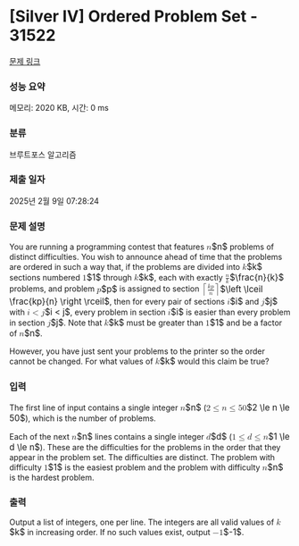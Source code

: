 # [Silver IV] Ordered Problem Set - 31522 

[문제 링크](https://www.acmicpc.net/problem/31522) 

### 성능 요약

메모리: 2020 KB, 시간: 0 ms

### 분류

브루트포스 알고리즘

### 제출 일자

2025년 2월 9일 07:28:24

### 문제 설명

<p>You are running a programming contest that features <mjx-container class="MathJax" jax="CHTML" style="font-size: 109%; position: relative;"><mjx-math class="MJX-TEX" aria-hidden="true"><mjx-mi class="mjx-i"><mjx-c class="mjx-c1D45B TEX-I"></mjx-c></mjx-mi></mjx-math><mjx-assistive-mml unselectable="on" display="inline"><math xmlns="http://www.w3.org/1998/Math/MathML"><mi>n</mi></math></mjx-assistive-mml><span aria-hidden="true" class="no-mathjax mjx-copytext">$n$</span></mjx-container> problems of distinct difficulties. You wish to announce ahead of time that the problems are ordered in such a way that, if the problems are divided into <mjx-container class="MathJax" jax="CHTML" style="font-size: 109%; position: relative;"><mjx-math class="MJX-TEX" aria-hidden="true"><mjx-mi class="mjx-i"><mjx-c class="mjx-c1D458 TEX-I"></mjx-c></mjx-mi></mjx-math><mjx-assistive-mml unselectable="on" display="inline"><math xmlns="http://www.w3.org/1998/Math/MathML"><mi>k</mi></math></mjx-assistive-mml><span aria-hidden="true" class="no-mathjax mjx-copytext">$k$</span></mjx-container> sections numbered <mjx-container class="MathJax" jax="CHTML" style="font-size: 109%; position: relative;"><mjx-math class="MJX-TEX" aria-hidden="true"><mjx-mn class="mjx-n"><mjx-c class="mjx-c31"></mjx-c></mjx-mn></mjx-math><mjx-assistive-mml unselectable="on" display="inline"><math xmlns="http://www.w3.org/1998/Math/MathML"><mn>1</mn></math></mjx-assistive-mml><span aria-hidden="true" class="no-mathjax mjx-copytext">$1$</span></mjx-container> through <mjx-container class="MathJax" jax="CHTML" style="font-size: 109%; position: relative;"><mjx-math class="MJX-TEX" aria-hidden="true"><mjx-mi class="mjx-i"><mjx-c class="mjx-c1D458 TEX-I"></mjx-c></mjx-mi></mjx-math><mjx-assistive-mml unselectable="on" display="inline"><math xmlns="http://www.w3.org/1998/Math/MathML"><mi>k</mi></math></mjx-assistive-mml><span aria-hidden="true" class="no-mathjax mjx-copytext">$k$</span></mjx-container>, each with exactly <mjx-container class="MathJax" jax="CHTML" style="font-size: 109%; position: relative;"><mjx-math class="MJX-TEX" aria-hidden="true"><mjx-mfrac><mjx-frac><mjx-num><mjx-nstrut></mjx-nstrut><mjx-mi class="mjx-i" size="s"><mjx-c class="mjx-c1D45B TEX-I"></mjx-c></mjx-mi></mjx-num><mjx-dbox><mjx-dtable><mjx-line></mjx-line><mjx-row><mjx-den><mjx-dstrut></mjx-dstrut><mjx-mi class="mjx-i" size="s"><mjx-c class="mjx-c1D458 TEX-I"></mjx-c></mjx-mi></mjx-den></mjx-row></mjx-dtable></mjx-dbox></mjx-frac></mjx-mfrac></mjx-math><mjx-assistive-mml unselectable="on" display="inline"><math xmlns="http://www.w3.org/1998/Math/MathML"><mfrac><mi>n</mi><mi>k</mi></mfrac></math></mjx-assistive-mml><span aria-hidden="true" class="no-mathjax mjx-copytext">$\frac{n}{k}$</span></mjx-container> problems, and problem <mjx-container class="MathJax" jax="CHTML" style="font-size: 109%; position: relative;"><mjx-math class="MJX-TEX" aria-hidden="true"><mjx-mi class="mjx-i"><mjx-c class="mjx-c1D45D TEX-I"></mjx-c></mjx-mi></mjx-math><mjx-assistive-mml unselectable="on" display="inline"><math xmlns="http://www.w3.org/1998/Math/MathML"><mi>p</mi></math></mjx-assistive-mml><span aria-hidden="true" class="no-mathjax mjx-copytext">$p$</span></mjx-container> is assigned to section <mjx-container class="MathJax" jax="CHTML" style="font-size: 109%; position: relative;"><mjx-math class="MJX-TEX" aria-hidden="true"><mjx-mrow><mjx-mo class="mjx-lop"><mjx-c class="mjx-c2308 TEX-S2"></mjx-c></mjx-mo><mjx-mfrac><mjx-frac><mjx-num><mjx-nstrut></mjx-nstrut><mjx-mrow size="s"><mjx-mi class="mjx-i"><mjx-c class="mjx-c1D458 TEX-I"></mjx-c></mjx-mi><mjx-mi class="mjx-i"><mjx-c class="mjx-c1D45D TEX-I"></mjx-c></mjx-mi></mjx-mrow></mjx-num><mjx-dbox><mjx-dtable><mjx-line></mjx-line><mjx-row><mjx-den><mjx-dstrut></mjx-dstrut><mjx-mi class="mjx-i" size="s"><mjx-c class="mjx-c1D45B TEX-I"></mjx-c></mjx-mi></mjx-den></mjx-row></mjx-dtable></mjx-dbox></mjx-frac></mjx-mfrac><mjx-mo class="mjx-lop"><mjx-c class="mjx-c2309 TEX-S2"></mjx-c></mjx-mo></mjx-mrow></mjx-math><mjx-assistive-mml unselectable="on" display="inline"><math xmlns="http://www.w3.org/1998/Math/MathML"><mrow data-mjx-texclass="INNER"><mo data-mjx-texclass="OPEN">⌈</mo><mfrac><mrow><mi>k</mi><mi>p</mi></mrow><mi>n</mi></mfrac><mo data-mjx-texclass="CLOSE">⌉</mo></mrow></math></mjx-assistive-mml><span aria-hidden="true" class="no-mathjax mjx-copytext">$\left \lceil \frac{kp}{n} \right \rceil$</span></mjx-container>, then for every pair of sections <mjx-container class="MathJax" jax="CHTML" style="font-size: 109%; position: relative;"><mjx-math class="MJX-TEX" aria-hidden="true"><mjx-mi class="mjx-i"><mjx-c class="mjx-c1D456 TEX-I"></mjx-c></mjx-mi></mjx-math><mjx-assistive-mml unselectable="on" display="inline"><math xmlns="http://www.w3.org/1998/Math/MathML"><mi>i</mi></math></mjx-assistive-mml><span aria-hidden="true" class="no-mathjax mjx-copytext">$i$</span></mjx-container> and <mjx-container class="MathJax" jax="CHTML" style="font-size: 109%; position: relative;"><mjx-math class="MJX-TEX" aria-hidden="true"><mjx-mi class="mjx-i"><mjx-c class="mjx-c1D457 TEX-I"></mjx-c></mjx-mi></mjx-math><mjx-assistive-mml unselectable="on" display="inline"><math xmlns="http://www.w3.org/1998/Math/MathML"><mi>j</mi></math></mjx-assistive-mml><span aria-hidden="true" class="no-mathjax mjx-copytext">$j$</span></mjx-container> with <mjx-container class="MathJax" jax="CHTML" style="font-size: 109%; position: relative;"><mjx-math class="MJX-TEX" aria-hidden="true"><mjx-mi class="mjx-i"><mjx-c class="mjx-c1D456 TEX-I"></mjx-c></mjx-mi><mjx-mo class="mjx-n" space="4"><mjx-c class="mjx-c3C"></mjx-c></mjx-mo><mjx-mi class="mjx-i" space="4"><mjx-c class="mjx-c1D457 TEX-I"></mjx-c></mjx-mi></mjx-math><mjx-assistive-mml unselectable="on" display="inline"><math xmlns="http://www.w3.org/1998/Math/MathML"><mi>i</mi><mo><</mo><mi>j</mi></math></mjx-assistive-mml><span aria-hidden="true" class="no-mathjax mjx-copytext">$i < j$</span></mjx-container>, every problem in section <mjx-container class="MathJax" jax="CHTML" style="font-size: 109%; position: relative;"><mjx-math class="MJX-TEX" aria-hidden="true"><mjx-mi class="mjx-i"><mjx-c class="mjx-c1D456 TEX-I"></mjx-c></mjx-mi></mjx-math><mjx-assistive-mml unselectable="on" display="inline"><math xmlns="http://www.w3.org/1998/Math/MathML"><mi>i</mi></math></mjx-assistive-mml><span aria-hidden="true" class="no-mathjax mjx-copytext">$i$</span></mjx-container> is easier than every problem in section <mjx-container class="MathJax" jax="CHTML" style="font-size: 109%; position: relative;"><mjx-math class="MJX-TEX" aria-hidden="true"><mjx-mi class="mjx-i"><mjx-c class="mjx-c1D457 TEX-I"></mjx-c></mjx-mi></mjx-math><mjx-assistive-mml unselectable="on" display="inline"><math xmlns="http://www.w3.org/1998/Math/MathML"><mi>j</mi></math></mjx-assistive-mml><span aria-hidden="true" class="no-mathjax mjx-copytext">$j$</span></mjx-container>. Note that <mjx-container class="MathJax" jax="CHTML" style="font-size: 109%; position: relative;"><mjx-math class="MJX-TEX" aria-hidden="true"><mjx-mi class="mjx-i"><mjx-c class="mjx-c1D458 TEX-I"></mjx-c></mjx-mi></mjx-math><mjx-assistive-mml unselectable="on" display="inline"><math xmlns="http://www.w3.org/1998/Math/MathML"><mi>k</mi></math></mjx-assistive-mml><span aria-hidden="true" class="no-mathjax mjx-copytext">$k$</span></mjx-container> must be greater than <mjx-container class="MathJax" jax="CHTML" style="font-size: 109%; position: relative;"><mjx-math class="MJX-TEX" aria-hidden="true"><mjx-mn class="mjx-n"><mjx-c class="mjx-c31"></mjx-c></mjx-mn></mjx-math><mjx-assistive-mml unselectable="on" display="inline"><math xmlns="http://www.w3.org/1998/Math/MathML"><mn>1</mn></math></mjx-assistive-mml><span aria-hidden="true" class="no-mathjax mjx-copytext">$1$</span></mjx-container> and be a factor of <mjx-container class="MathJax" jax="CHTML" style="font-size: 109%; position: relative;"><mjx-math class="MJX-TEX" aria-hidden="true"><mjx-mi class="mjx-i"><mjx-c class="mjx-c1D45B TEX-I"></mjx-c></mjx-mi></mjx-math><mjx-assistive-mml unselectable="on" display="inline"><math xmlns="http://www.w3.org/1998/Math/MathML"><mi>n</mi></math></mjx-assistive-mml><span aria-hidden="true" class="no-mathjax mjx-copytext">$n$</span></mjx-container>.</p>

<p>However, you have just sent your problems to the printer so the order cannot be changed. For what values of <mjx-container class="MathJax" jax="CHTML" style="font-size: 109%; position: relative;"><mjx-math class="MJX-TEX" aria-hidden="true"><mjx-mi class="mjx-i"><mjx-c class="mjx-c1D458 TEX-I"></mjx-c></mjx-mi></mjx-math><mjx-assistive-mml unselectable="on" display="inline"><math xmlns="http://www.w3.org/1998/Math/MathML"><mi>k</mi></math></mjx-assistive-mml><span aria-hidden="true" class="no-mathjax mjx-copytext">$k$</span></mjx-container> would this claim be true?</p>

### 입력 

 <p>The first line of input contains a single integer <mjx-container class="MathJax" jax="CHTML" style="font-size: 109%; position: relative;"><mjx-math class="MJX-TEX" aria-hidden="true"><mjx-mi class="mjx-i"><mjx-c class="mjx-c1D45B TEX-I"></mjx-c></mjx-mi></mjx-math><mjx-assistive-mml unselectable="on" display="inline"><math xmlns="http://www.w3.org/1998/Math/MathML"><mi>n</mi></math></mjx-assistive-mml><span aria-hidden="true" class="no-mathjax mjx-copytext">$n$</span></mjx-container> (<mjx-container class="MathJax" jax="CHTML" style="font-size: 109%; position: relative;"><mjx-math class="MJX-TEX" aria-hidden="true"><mjx-mn class="mjx-n"><mjx-c class="mjx-c32"></mjx-c></mjx-mn><mjx-mo class="mjx-n" space="4"><mjx-c class="mjx-c2264"></mjx-c></mjx-mo><mjx-mi class="mjx-i" space="4"><mjx-c class="mjx-c1D45B TEX-I"></mjx-c></mjx-mi><mjx-mo class="mjx-n" space="4"><mjx-c class="mjx-c2264"></mjx-c></mjx-mo><mjx-mn class="mjx-n" space="4"><mjx-c class="mjx-c35"></mjx-c><mjx-c class="mjx-c30"></mjx-c></mjx-mn></mjx-math><mjx-assistive-mml unselectable="on" display="inline"><math xmlns="http://www.w3.org/1998/Math/MathML"><mn>2</mn><mo>≤</mo><mi>n</mi><mo>≤</mo><mn>50</mn></math></mjx-assistive-mml><span aria-hidden="true" class="no-mathjax mjx-copytext">$2 \le n \le 50$</span></mjx-container>), which is the number of problems.</p>

<p>Each of the next <mjx-container class="MathJax" jax="CHTML" style="font-size: 109%; position: relative;"><mjx-math class="MJX-TEX" aria-hidden="true"><mjx-mi class="mjx-i"><mjx-c class="mjx-c1D45B TEX-I"></mjx-c></mjx-mi></mjx-math><mjx-assistive-mml unselectable="on" display="inline"><math xmlns="http://www.w3.org/1998/Math/MathML"><mi>n</mi></math></mjx-assistive-mml><span aria-hidden="true" class="no-mathjax mjx-copytext">$n$</span></mjx-container> lines contains a single integer <mjx-container class="MathJax" jax="CHTML" style="font-size: 109%; position: relative;"><mjx-math class="MJX-TEX" aria-hidden="true"><mjx-mi class="mjx-i"><mjx-c class="mjx-c1D451 TEX-I"></mjx-c></mjx-mi></mjx-math><mjx-assistive-mml unselectable="on" display="inline"><math xmlns="http://www.w3.org/1998/Math/MathML"><mi>d</mi></math></mjx-assistive-mml><span aria-hidden="true" class="no-mathjax mjx-copytext">$d$</span></mjx-container> (<mjx-container class="MathJax" jax="CHTML" style="font-size: 109%; position: relative;"><mjx-math class="MJX-TEX" aria-hidden="true"><mjx-mn class="mjx-n"><mjx-c class="mjx-c31"></mjx-c></mjx-mn><mjx-mo class="mjx-n" space="4"><mjx-c class="mjx-c2264"></mjx-c></mjx-mo><mjx-mi class="mjx-i" space="4"><mjx-c class="mjx-c1D451 TEX-I"></mjx-c></mjx-mi><mjx-mo class="mjx-n" space="4"><mjx-c class="mjx-c2264"></mjx-c></mjx-mo><mjx-mi class="mjx-i" space="4"><mjx-c class="mjx-c1D45B TEX-I"></mjx-c></mjx-mi></mjx-math><mjx-assistive-mml unselectable="on" display="inline"><math xmlns="http://www.w3.org/1998/Math/MathML"><mn>1</mn><mo>≤</mo><mi>d</mi><mo>≤</mo><mi>n</mi></math></mjx-assistive-mml><span aria-hidden="true" class="no-mathjax mjx-copytext">$1 \le d \le n$</span></mjx-container>). These are the difficulties for the problems in the order that they appear in the problem set. The difficulties are distinct. The problem with difficulty <mjx-container class="MathJax" jax="CHTML" style="font-size: 109%; position: relative;"><mjx-math class="MJX-TEX" aria-hidden="true"><mjx-mn class="mjx-n"><mjx-c class="mjx-c31"></mjx-c></mjx-mn></mjx-math><mjx-assistive-mml unselectable="on" display="inline"><math xmlns="http://www.w3.org/1998/Math/MathML"><mn>1</mn></math></mjx-assistive-mml><span aria-hidden="true" class="no-mathjax mjx-copytext">$1$</span></mjx-container> is the easiest problem and the problem with difficulty <mjx-container class="MathJax" jax="CHTML" style="font-size: 109%; position: relative;"><mjx-math class="MJX-TEX" aria-hidden="true"><mjx-mi class="mjx-i"><mjx-c class="mjx-c1D45B TEX-I"></mjx-c></mjx-mi></mjx-math><mjx-assistive-mml unselectable="on" display="inline"><math xmlns="http://www.w3.org/1998/Math/MathML"><mi>n</mi></math></mjx-assistive-mml><span aria-hidden="true" class="no-mathjax mjx-copytext">$n$</span></mjx-container> is the hardest problem.</p>

### 출력 

 <p>Output a list of integers, one per line. The integers are all valid values of <mjx-container class="MathJax" jax="CHTML" style="font-size: 109%; position: relative;"><mjx-math class="MJX-TEX" aria-hidden="true"><mjx-mi class="mjx-i"><mjx-c class="mjx-c1D458 TEX-I"></mjx-c></mjx-mi></mjx-math><mjx-assistive-mml unselectable="on" display="inline"><math xmlns="http://www.w3.org/1998/Math/MathML"><mi>k</mi></math></mjx-assistive-mml><span aria-hidden="true" class="no-mathjax mjx-copytext">$k$</span></mjx-container> in increasing order. If no such values exist, output <mjx-container class="MathJax" jax="CHTML" style="font-size: 109%; position: relative;"><mjx-math class="MJX-TEX" aria-hidden="true"><mjx-mo class="mjx-n"><mjx-c class="mjx-c2212"></mjx-c></mjx-mo><mjx-mn class="mjx-n"><mjx-c class="mjx-c31"></mjx-c></mjx-mn></mjx-math><mjx-assistive-mml unselectable="on" display="inline"><math xmlns="http://www.w3.org/1998/Math/MathML"><mo>−</mo><mn>1</mn></math></mjx-assistive-mml><span aria-hidden="true" class="no-mathjax mjx-copytext">$-1$</span></mjx-container>.</p>

